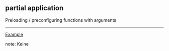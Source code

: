 ##  partial application

Preloading / preconfiguring functions with arguments

---
[Example](https://github.com/kirel/fun-js/tree/master/examples/partial-application.coffee)

note:
    Keine